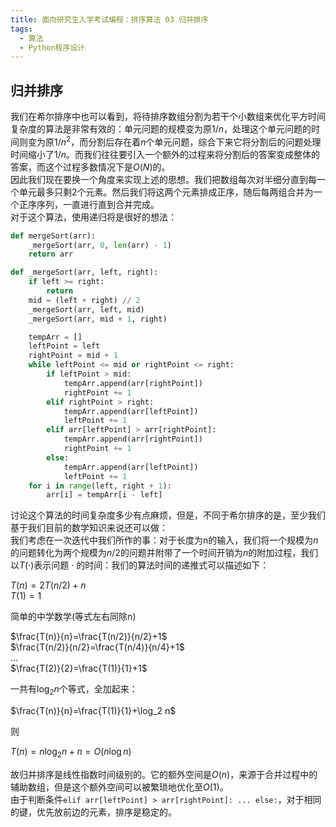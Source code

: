 ```yaml
---
title: 面向研究生入学考试编程：排序算法 03 归并排序
tags: 
  - 算法
  - Python程序设计
---
```


## 归并排序

我们在希尔排序中也可以看到，将待排序数组分割为若干个小数组来优化平方时间复杂度的算法是非常有效的：单元问题的规模变为原$1/n$，处理这个单元问题的时间则变为原$1/{n^2}$，而分割后存在着$n$个单元问题，综合下来它将分割后的问题处理时间缩小了$1/n$。而我们往往要引入一个额外的过程来将分割后的答案变成整体的答案，而这个过程多数情况下是$O(N)$的。  
因此我们现在要换一个角度来实现上述的思想。我们把数组每次对半细分直到每一个单元最多只剩2个元素。然后我们将这两个元素排成正序，随后每两组合并为一个正序序列，一直进行直到合并完成。  
对于这个算法，使用递归将是很好的想法：

```py
def mergeSort(arr):
    _mergeSort(arr, 0, len(arr) - 1)
    return arr

def _mergeSort(arr, left, right):
    if left >= right:
        return
    mid = (left + right) // 2
    _mergeSort(arr, left, mid)
    _mergeSort(arr, mid + 1, right)

    tempArr = []
    leftPoint = left
    rightPoint = mid + 1
    while leftPoint <= mid or rightPoint <= right:
        if leftPoint > mid:
            tempArr.append(arr[rightPoint])
            rightPoint += 1
        elif rightPoint > right:
            tempArr.append(arr[leftPoint])
            leftPoint += 1
        elif arr[leftPoint] > arr[rightPoint]:
            tempArr.append(arr[rightPoint])
            rightPoint += 1
        else:
            tempArr.append(arr[leftPoint])
            leftPoint += 1
    for i in range(left, right + 1):
        arr[i] = tempArr[i - left]
```

讨论这个算法的时间复杂度多少有点麻烦，但是，不同于希尔排序的是，至少我们基于我们目前的数学知识来说还可以做：  
我们考虑在一次迭代中我们所作的事：对于长度为n的输入，我们将一个规模为$n$的问题转化为两个规模为$n/2$的问题并附带了一个时间开销为$n$的附加过程，我们以$T(·)$表示问题 $·$ 的时间：我们的算法时间的递推式可以描述如下：

$T(n)=2T(n/2)+n$  
$T(1)=1$

简单的中学数学(等式左右同除n)

$\frac{T(n)}{n}=\frac{T(n/2)}{n/2}+1$  
$\frac{T(n/2)}{n/2}=\frac{T(n/4)}{n/4}+1$  
$\dots$  
$\frac{T(2)}{2}=\frac{T(1)}{1}+1$  

一共有$\log_2 n$个等式，全加起来：

$\frac{T(n)}{n}=\frac{T(1)}{1}+\log_2 n$  

则

$T(n)=n\log_2 n+n=O(n\log n)$  

故归并排序是线性指数时间级别的。它的额外空间是$O(n)$，来源于合并过程中的辅助数组，但是这个额外空间可以被繁琐地优化至$O(1)$。  
由于判断条件`elif arr[leftPoint] > arr[rightPoint]: ... else:`，对于相同的键，优先放前边的元素，排序是稳定的。